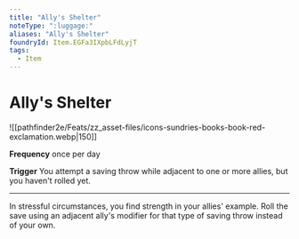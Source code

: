 ```yaml
---
title: "Ally's Shelter"
noteType: ":luggage:"
aliases: "Ally's Shelter"
foundryId: Item.EGFa3IXpbLFdLyjT
tags:
  - Item
---
```


# Ally's Shelter
![[pathfinder2e/Feats/zz_asset-files/icons-sundries-books-book-red-exclamation.webp|150]]

**Frequency** once per day

**Trigger** You attempt a saving throw while adjacent to one or more allies, but you haven't rolled yet.

* * *

In stressful circumstances, you find strength in your allies' example. Roll the save using an adjacent ally's modifier for that type of saving throw instead of your own.

